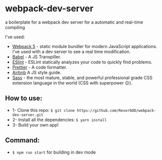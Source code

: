 # webpack-dev-server
a boilerplate for a webpack dev server for a automatic and real-time compiling

I've used:
* [Webpack 5](https://webpack.js.org/) - static module bundler for modern JavaScript applications. I've used with a dev server to see a real time modification.
* [Babel](https://babeljs.io/) - A JS Transpiller.
* [ESlint](https://eslint.org/) - ESLint statically analyzes your code to quickly find problems.
* [Prettier](https://prettier.io/) - A code formatter.
* [Airbnb](https://airbnb.io/javascript/react/)  A JS style guide.
* [Sass](https://sass-lang.com/) - the most mature, stable, and powerful professional grade CSS extension language in the world (CSS with superpower :wink:).

## How to use:
* 1- Clone this repo: `$ git clone https://github.com/ReverbOD/webpack-dev-server.git`
* 2- Install all the dependencies: `$ yarn install`
* 3- Build your own app!
  
## Command:
* `$ npm run start` for building in dev mode
